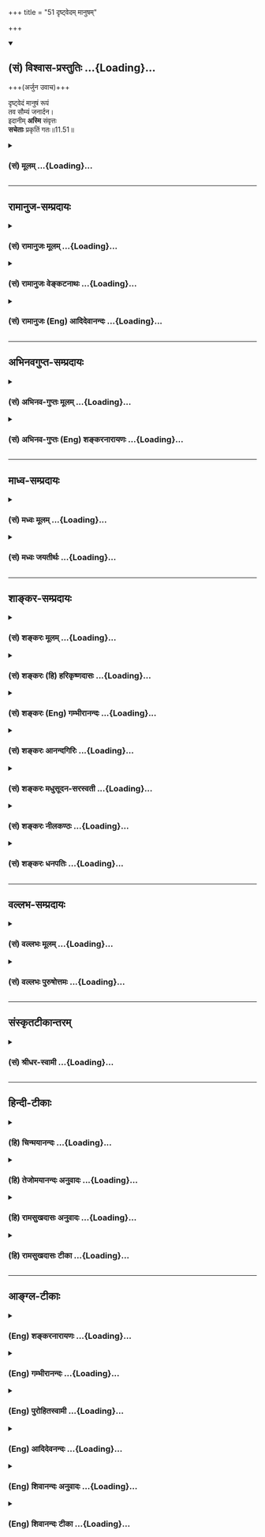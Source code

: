 +++
title = "51 दृष्ट्वेदम् मानुषम्"

+++
<div class="js_include" newlevelforh1="2" title="(सं) विश्वास-प्रस्तुतिः" unfilled url="/purANam_vaiShNavam/mahAbhAratam/06-bhIShma-parva/03-bhagavad-gItA-parva/saMskRtam/vishvAsa-prastutiH/11_vishva-rUpa-darshana/51_dRShTvedam_mAnuSh.md">
<details open><summary><h2>(सं) विश्वास-प्रस्तुतिः ...{Loading}...</h2></summary>

+++(अर्जुन उवाच)+++

दृष्ट्वेदं मानुषं रूपं  
तव सौम्यं जनार्दन।  
इदानीम् **अस्मि** संवृत्तः  
**सचेताः** प्रकृतिं गतः॥11.51॥
</details>
</div>
<div class="js_include collapsed" newlevelforh1="3" title="(सं) मूलम्" unfilled url="/purANam_vaiShNavam/mahAbhAratam/06-bhIShma-parva/03-bhagavad-gItA-parva/saMskRtam/mUlam/11_vishva-rUpa-darshana/51_dRShTvedam_mAnuSh.md">
<details><summary><h3>(सं) मूलम् ...{Loading}...</h3></summary>

अर्जुन उवाच  
दृष्ट्वेदं मानुषं रूपं तवसौम्यं जनार्दन।  
इदानीमस्मि संवृत्तः सचेताः प्रकृतिं गतः।।11.51।।
</details>
</div>


_________________
## रामानुज-सम्प्रदायः
<div class="js_include collapsed" newlevelforh1="3" title="(सं) रामानुजः मूलम्" unfilled url="/purANam_vaiShNavam/mahAbhAratam/06-bhIShma-parva/03-bhagavad-gItA-parva/saMskRtam/rAmAnujaH/mUlam/11_vishva-rUpa-darshana/51_dRShTvedam_mAnuSh.md">
<details><summary><h3>(सं) रामानुजः मूलम् ...{Loading}...</h3></summary>

।।11.51।। अर्जुन उवाच -- अनवधिकातिशयसौन्दर्यसौकुमार्यलावण्यादियुक्तं तव
एव असाधारणं मनुष्यत्वसंस्थानसंस्थितम् अति**सौम्यम् इदं तव रूपं दृष्ट्वा
सचेताः संवृत्तः अस्मि; प्रकृतिं गतः** च।

</details>
</div>
<div class="js_include collapsed" newlevelforh1="3" title="(सं) रामानुजः वेङ्कटनाथः" unfilled url="/purANam_vaiShNavam/mahAbhAratam/06-bhIShma-parva/03-bhagavad-gItA-parva/saMskRtam/rAmAnujaH/venkaTanAthaH/11_vishva-rUpa-darshana/51_dRShTvedam_mAnuSh.md">
<details><summary><h3>(सं) रामानुजः वेङ्कटनाथः ...{Loading}...</h3></summary>

  
  
।।11.51।। मानुषं रूपम् इत्यस्य
कर्मजन्यप्राकृतरूपपरत्वभ्रमव्युदासायेदंशब्दाभिप्रेतं
वदंस्तद्व्याचष्टेअनवधिकातिशयसौन्दर्येत्यादिना।  
  

</details>
</div>
<div class="js_include collapsed" newlevelforh1="3" title="(सं) रामानुजः (Eng) आदिदेवानन्दः" unfilled url="/purANam_vaiShNavam/mahAbhAratam/06-bhIShma-parva/03-bhagavad-gItA-parva/saMskRtam/rAmAnujaH/english/AdidevAnandaH/11_vishva-rUpa-darshana/51_dRShTvedam_mAnuSh.md">
<details><summary><h3>(सं) रामानुजः (Eng) आदिदेवानन्दः ...{Loading}...</h3></summary>

11.51 Arjuna said Having beheld this pleasing and unie form of Yours,
human in configuration, endowed with grace, tenderness, beauty etc., the excellence of which is infinite, I have now become composed, and I am restored to my normal nature.

</details>
</div>


_________________
## अभिनवगुप्त-सम्प्रदायः
<div class="js_include collapsed" newlevelforh1="3" title="(सं) अभिनव-गुप्तः मूलम्" unfilled url="/purANam_vaiShNavam/mahAbhAratam/06-bhIShma-parva/03-bhagavad-gItA-parva/saMskRtam/abhinava-guptaH/mUlam/11_vishva-rUpa-darshana/51_dRShTvedam_mAnuSh.md">
<details><summary><h3>(सं) अभिनव-गुप्तः मूलम् ...{Loading}...</h3></summary>

।।11.51।। दृष्ट्वेति। सकलोपसंहारान्ते +++(S सकलः संहारान्ते)+++
परमप्रशान्तरूपां ब्रह्म तत्त्वस्थितिं ददाति इत्युपसंहारे भगवतः सौम्यता।

</details>
</div>
<div class="js_include collapsed" newlevelforh1="3" title="(सं) अभिनव-गुप्तः (Eng) शङ्करनारायणः" unfilled url="/purANam_vaiShNavam/mahAbhAratam/06-bhIShma-parva/03-bhagavad-gItA-parva/saMskRtam/abhinava-guptaH/english/shankaranArAyaNaH/11_vishva-rUpa-darshana/51_dRShTvedam_mAnuSh.md">
<details><summary><h3>(सं) अभिनव-गुप्तः (Eng) शङ्करनारायणः ...{Loading}...</h3></summary>

11.51 Drstva etc. At the end of the act of withdrawing all, the Brahman
assumes the highly tranil stage of the tattva. Hence at the stage of
withdrawl, gentleness is in the Bhagavat.

</details>
</div>


_________________
## माध्व-सम्प्रदायः
<div class="js_include collapsed" newlevelforh1="3" title="(सं) मध्वः मूलम्" unfilled url="/purANam_vaiShNavam/mahAbhAratam/06-bhIShma-parva/03-bhagavad-gItA-parva/saMskRtam/madhvaH/mUlam/11_vishva-rUpa-darshana/51_dRShTvedam_mAnuSh.md">
<details><summary><h3>(सं) मध्वः मूलम् ...{Loading}...</h3></summary>

।।11.51।। Sri Madhvacharya did not comment on this sloka.,

</details>
</div>
<div class="js_include collapsed" newlevelforh1="3" title="(सं) मध्वः जयतीर्थः" unfilled url="/purANam_vaiShNavam/mahAbhAratam/06-bhIShma-parva/03-bhagavad-gItA-parva/saMskRtam/madhvaH/jayatIrthaH/11_vishva-rUpa-darshana/51_dRShTvedam_mAnuSh.md">
<details><summary><h3>(सं) मध्वः जयतीर्थः ...{Loading}...</h3></summary>

।।11.51।। Sri Jayatirtha did not comment on this sloka.  
  

</details>
</div>


_________________
## शाङ्कर-सम्प्रदायः
<div class="js_include collapsed" newlevelforh1="3" title="(सं) शङ्करः मूलम्" unfilled url="/purANam_vaiShNavam/mahAbhAratam/06-bhIShma-parva/03-bhagavad-gItA-parva/saMskRtam/shankaraH/mUlam/11_vishva-rUpa-darshana/51_dRShTvedam_mAnuSh.md">
<details><summary><h3>(सं) शङ्करः मूलम् ...{Loading}...</h3></summary>

।।11.51।। --,**दृष्ट्वा इदं मानुषं रूपं** मत्सखं प्रसन्नं **तव सौम्यं
जनार्दन; इदानीम्;** अधुना **अस्मि संवृत्तः** संजातः। किम् **सचेताः**
प्रसन्नचित्तः **प्रकृतिं** स्वभावं **गतश्च** अस्मि।।**श्रीभगवानुवाच
--,**

</details>
</div>
<div class="js_include collapsed" newlevelforh1="3" title="(सं) शङ्करः (हि) हरिकृष्णदासः" unfilled url="/purANam_vaiShNavam/mahAbhAratam/06-bhIShma-parva/03-bhagavad-gItA-parva/saMskRtam/shankaraH/hindI/harikRShNadAsaH/11_vishva-rUpa-darshana/51_dRShTvedam_mAnuSh.md">
<details><summary><h3>(सं) शङ्करः (हि) हरिकृष्णदासः ...{Loading}...</h3></summary>

।।11.51।। अर्जुन बोला -- हे जनार्दन अब मैं अपने मित्रकी आकृतिमें आपके इस
प्रसन्नमुख सौम्य मानुषरूपको देखकर सचेता यानी प्रसन्नचित्त हुआ हूँ और
अपनी प्रकृतिको -- वास्तविक स्थितिको प्राप्त हुआ हूँ।  
  
,

</details>
</div>
<div class="js_include collapsed" newlevelforh1="3" title="(सं) शङ्करः (Eng) गम्भीरानन्दः" unfilled url="/purANam_vaiShNavam/mahAbhAratam/06-bhIShma-parva/03-bhagavad-gItA-parva/saMskRtam/shankaraH/english/gambhIrAnandaH/11_vishva-rUpa-darshana/51_dRShTvedam_mAnuSh.md">
<details><summary><h3>(सं) शङ्करः (Eng) गम्भीरानन्दः ...{Loading}...</h3></summary>

11.51 O Janardana, drstva, having seen; idam, this; saumyam, serene;
manusam, human; rupam, form; tava, of Yours-gracious, as of my friend;
asmi, I have; idanim, now; samvrttah, become;-what;-sacetah, calm in
mind; and gatah, restored; prakrtim, to my own nature.

</details>
</div>
<div class="js_include collapsed" newlevelforh1="3" title="(सं) शङ्करः आनन्दगिरिः" unfilled url="/purANam_vaiShNavam/mahAbhAratam/06-bhIShma-parva/03-bhagavad-gItA-parva/saMskRtam/shankaraH/AnandagiriH/11_vishva-rUpa-darshana/51_dRShTvedam_mAnuSh.md">
<details><summary><h3>(सं) शङ्करः आनन्दगिरिः ...{Loading}...</h3></summary>

।।11.51।। एवं भगवदाश्वासितः सन्नर्जुनस्तं प्रत्युक्तवानित्याह -- **अर्जुन
इति।**

</details>
</div>
<div class="js_include collapsed" newlevelforh1="3" title="(सं) शङ्करः मधुसूदन-सरस्वती" unfilled url="/purANam_vaiShNavam/mahAbhAratam/06-bhIShma-parva/03-bhagavad-gItA-parva/saMskRtam/shankaraH/madhusUdana-sarasvatI/11_vishva-rUpa-darshana/51_dRShTvedam_mAnuSh.md">
<details><summary><h3>(सं) शङ्करः मधुसूदन-सरस्वती ...{Loading}...</h3></summary>

।।11.51।। ततो निर्भयः सन् अर्जुन उवाच -- दृष्ट्वेति। इदानीं सचेताः
भयकृतव्यामोहाभावेनाव्याकुलचित्तः संवृत्तोऽस्मि। तथा प्रकृतिं
भयकृतव्यथाराहित्येन स्वास्थ्यं गतोस्मि स्पष्टमन्यत्।

</details>
</div>
<div class="js_include collapsed" newlevelforh1="3" title="(सं) शङ्करः नीलकण्ठः" unfilled url="/purANam_vaiShNavam/mahAbhAratam/06-bhIShma-parva/03-bhagavad-gItA-parva/saMskRtam/shankaraH/nIlakaNThaH/11_vishva-rUpa-darshana/51_dRShTvedam_mAnuSh.md">
<details><summary><h3>(सं) शङ्करः नीलकण्ठः ...{Loading}...</h3></summary>

।।11.51।। ततो निर्भयः सन्नर्जुन उवाच -- **दृष्ट्वेति।** सचेता अव्याकुलः।
प्रकृतिं गतः स्वास्थ्यं प्राप्तः। संवृत्तो जातोऽस्मि।

</details>
</div>
<div class="js_include collapsed" newlevelforh1="3" title="(सं) शङ्करः धनपतिः" unfilled url="/purANam_vaiShNavam/mahAbhAratam/06-bhIShma-parva/03-bhagavad-gItA-parva/saMskRtam/shankaraH/dhanapatiH/11_vishva-rUpa-darshana/51_dRShTvedam_mAnuSh.md">
<details><summary><h3>(सं) शङ्करः धनपतिः ...{Loading}...</h3></summary>

।।11.51।। स्वभिलषितं रुपं दृष्ट्वार्जुन उवाच। दृष्ट्वेदं प्रत्यक्षं
मानुषं नराकारं मत्सखं सौभ्यं प्रसन्नं तव रुपं इदानीं सचेताः प्रसन्नमनाः
प्रकृतिं स्वभावं गतः प्राप्तः संवृत्तः संजातोऽस्मि। जनार्दनेति संबोधयन्
जनानसुरानर्दयति पीडयतीति जनार्दनस्तद्दर्शनजन्यं भियमिदानीं
सौम्यरुपदर्शनेन निवृत्तामिति सूचयति।

</details>
</div>


_________________
## वल्लभ-सम्प्रदायः
<div class="js_include collapsed" newlevelforh1="3" title="(सं) वल्लभः मूलम्" unfilled url="/purANam_vaiShNavam/mahAbhAratam/06-bhIShma-parva/03-bhagavad-gItA-parva/saMskRtam/vallabhaH/mUlam/11_vishva-rUpa-darshana/51_dRShTvedam_mAnuSh.md">
<details><summary><h3>(सं) वल्लभः मूलम् ...{Loading}...</h3></summary>

।।11.51।। ततो यथावदवस्थितः सन् अर्जुन उवाच -- दृष्ट्वेदमिति।
निरवधिकातिशयसौन्दर्यसौकुमार्यलावण्यसौशील्यादियुक्तं
सदानन्दमात्रकरपादमुखोदरादिरूपं सौम्यं मानुषं मनुष्यत्वसंस्थानस्थितं
दृष्ट्वा सचेताः जातोऽस्मि। तदा तु विचेताः अमनाः अपाणिपादं
तदमूर्त्तमव्ययम् इति वाक्यात्। इदानीं तु प्रकृतिं स्वभावं प्राप्तोऽस्मि।

</details>
</div>
<div class="js_include collapsed" newlevelforh1="3" title="(सं) वल्लभः पुरुषोत्तमः" unfilled url="/purANam_vaiShNavam/mahAbhAratam/06-bhIShma-parva/03-bhagavad-gItA-parva/saMskRtam/vallabhaH/puruShottamaH/11_vishva-rUpa-darshana/51_dRShTvedam_mAnuSh.md">
<details><summary><h3>(सं) वल्लभः पुरुषोत्तमः ...{Loading}...</h3></summary>

  
  
।।11.51।। दर्शितस्वरूपं दृष्ट्वाऽर्जुनो विज्ञापयति -- दृष्ट्वेति। हे
जनार्दन अविद्यानाशक इदं पुरतो दृश्यमानं मानुषं मनुष्यैर्द्रष्टुं योग्यं
सौम्यं दयापरीतं दयायुक्तं तव रूपं दृष्ट्वा इदानीमधुना सचेताः
सावधानचित्तः संवृत्तः जातोऽस्मि। प्रकृतिं भक्तिरूपां गतः प्राप्तोऽस्मि
(च)।  
  

</details>
</div>


_________________
## संस्कृतटीकान्तरम्
<div class="js_include collapsed" newlevelforh1="3" title="(सं) श्रीधर-स्वामी" unfilled url="/purANam_vaiShNavam/mahAbhAratam/06-bhIShma-parva/03-bhagavad-gItA-parva/saMskRtam/shrIdhara-svAmI/11_vishva-rUpa-darshana/51_dRShTvedam_mAnuSh.md">
<details><summary><h3>(सं) श्रीधर-स्वामी ...{Loading}...</h3></summary>

।।11.51।। ततो निर्भयः सन्नर्जुन उवाच **-- दृष्ट्वेति।** सचेताः
प्रसन्नचित्त इदानीं संवृत्तः जातोऽस्मि। प्रकृतिं स्वास्थ्यं च
प्राप्तोऽस्मि। शेषं स्पष्टम्।

</details>
</div>


_________________
## हिन्दी-टीकाः
<div class="js_include collapsed" newlevelforh1="3" title="(हि) चिन्मयानन्दः" unfilled url="/purANam_vaiShNavam/mahAbhAratam/06-bhIShma-parva/03-bhagavad-gItA-parva/hindI/chinmayAnandaH/11_vishva-rUpa-darshana/51_dRShTvedam_mAnuSh.md">
<details><summary><h3>(हि) चिन्मयानन्दः ...{Loading}...</h3></summary>

।।11.51।। देशकालातीत वस्तु को ग्रहण तथा अनुभव करने के लिए आवश्यक पूर्व
तैयारी के अभाव के कारण अकस्मात् समष्टि के इतने विशाल विराट् रूप को देखकर
स्वाभाविक है कि अर्जुन भय और मोह से ग्रस्त हो गया था। परन्तु यहाँ वह
स्वीकार करता है कि भगवान् के शान्त; सौम्य मनुष्य रूप को देखकर वह
शान्तचित्त होकर अपने स्वभाव को प्राप्त हो गया है। अब भगवान् स्वयं ही
ईश्वर की भक्ति का वर्णन अगले श्लोक में करते हैं।

</details>
</div>
<div class="js_include collapsed" newlevelforh1="3" title="(हि) तेजोमयानन्दः अनुवादः" unfilled url="/purANam_vaiShNavam/mahAbhAratam/06-bhIShma-parva/03-bhagavad-gItA-parva/hindI/tejomayAnandaH/anuvAdaH/11_vishva-rUpa-darshana/51_dRShTvedam_mAnuSh.md">
<details><summary><h3>(हि) तेजोमयानन्दः अनुवादः ...{Loading}...</h3></summary>

।।11.51।। अर्जुन ने कहा -- हे जनार्दन! आपके इस सौम्य मनुष्य रूप को देखकर
अब मैं शांतचित्त हुआ अपने स्वभाव को प्राप्त हो गया हूँ।।

</details>
</div>
<div class="js_include collapsed" newlevelforh1="3" title="(हि) रामसुखदासः अनुवादः" unfilled url="/purANam_vaiShNavam/mahAbhAratam/06-bhIShma-parva/03-bhagavad-gItA-parva/hindI/rAmasukhadAsaH/anuvAdaH/11_vishva-rUpa-darshana/51_dRShTvedam_mAnuSh.md">
<details><summary><h3>(हि) रामसुखदासः अनुवादः ...{Loading}...</h3></summary>

।।11.51।। अर्जुन बोले -- हे जनार्दन ! आपके इस सौम्य मनुष्यरूपको देखकर
मैं इस समय स्थिरचित्त हो गया हूँ और अपनी स्वाभाविक स्थितिको प्राप्त हो
गया हूँ।

</details>
</div>
<div class="js_include collapsed" newlevelforh1="3" title="(हि) रामसुखदासः टीका" unfilled url="/purANam_vaiShNavam/mahAbhAratam/06-bhIShma-parva/03-bhagavad-gItA-parva/hindI/rAmasukhadAsaH/TIkA/11_vishva-rUpa-darshana/51_dRShTvedam_mAnuSh.md">
<details><summary><h3>(हि) रामसुखदासः टीका ...{Loading}...</h3></summary>

।।11.51।।***व्याख्या--*'दृष्ट्वेदं मानुषं रूपं तव सौम्यं
जनार्दन'--**आपके मनुष्यरूपमें प्रकट होकर लीला करनेवाले रूपको देखकर
गायें, पशु-पक्षी, वृक्ष, लताएँ आदि भी पुलकित हो जाती हैं **(टिप्पणी प₀
613),**ऐसे सौम्य द्विभुजरूपको देखकर मैं होशमें आ गया हूँ, मेरा चित्त
स्थिर हो गया है--**'इदानीमस्मि संवृत्तः' 'सचेताः',**विराट्रूपको देखकर
जो मैं भयभीत हो गया था, वह सब भय अब मिट गया है, सब व्यथा चली गयी है और
मैं अपनी वास्तविक स्थितिको प्राप्त हो गया हूँ -- **'प्रकृतिं
गतः। '**यहाँ **सचेताः** कहनेका तात्पर्य है कि जब अर्जुनकी दृष्टि
भगवान्की कृपाकी तरफ गयी, तब अर्जुनको होश आया और वे सोचने लगे कि कहाँ तो
मैं और कहाँ भगवान्का विस्मयकारक विलक्षण विराट्रूप ! इसमें मेरी कोई
योग्यता, अधिकारिता नहीं है। इसमें तो केवल भगवान्की कृपा-ही-कृपा है।  
  
***सम्बन्ध--***अर्जुनकी कृतज्ञताका अनुमोदन करते हुए भगवान् कहते हैं --

</details>
</div>


_________________
## आङ्ग्ल-टीकाः
<div class="js_include collapsed" newlevelforh1="3" title="(Eng) शङ्करनारायणः" unfilled url="/purANam_vaiShNavam/mahAbhAratam/06-bhIShma-parva/03-bhagavad-gItA-parva/english/shankaranArAyaNaH/11_vishva-rUpa-darshana/51_dRShTvedam_mAnuSh.md">
<details><summary><h3>(Eng) शङ्करनारायणः ...{Loading}...</h3></summary>

11.51. Arjuna said On seeing this gentle human form of Yours, O Janardana, now I have regained my nature and have now collected my thinking faculty.

</details>
</div>
<div class="js_include collapsed" newlevelforh1="3" title="(Eng) गम्भीरानन्दः" unfilled url="/purANam_vaiShNavam/mahAbhAratam/06-bhIShma-parva/03-bhagavad-gItA-parva/english/gambhIrAnandaH/11_vishva-rUpa-darshana/51_dRShTvedam_mAnuSh.md">
<details><summary><h3>(Eng) गम्भीरानन्दः ...{Loading}...</h3></summary>

11.51 Arjuna said O Janardana, having seen this serene human form of Yours, I have now become calm in mind and restored to my own nature.

</details>
</div>
<div class="js_include collapsed" newlevelforh1="3" title="(Eng) पुरोहितस्वामी" unfilled url="/purANam_vaiShNavam/mahAbhAratam/06-bhIShma-parva/03-bhagavad-gItA-parva/english/purohitasvAmI/11_vishva-rUpa-darshana/51_dRShTvedam_mAnuSh.md">
<details><summary><h3>(Eng) पुरोहितस्वामी ...{Loading}...</h3></summary>

11.51 Arjuna said: Seeing Thee in Thy gentle human form, my Lord, I am myself again, calm once more.

</details>
</div>
<div class="js_include collapsed" newlevelforh1="3" title="(Eng) आदिदेवनन्दः" unfilled url="/purANam_vaiShNavam/mahAbhAratam/06-bhIShma-parva/03-bhagavad-gItA-parva/english/AdidevanandaH/11_vishva-rUpa-darshana/51_dRShTvedam_mAnuSh.md">
<details><summary><h3>(Eng) आदिदेवनन्दः ...{Loading}...</h3></summary>

11.51 Arjuna said Having behold the human and pleasing form of Yours, O Krsna, I have now become composed in mind and I am restored to my normal nature.

</details>
</div>
<div class="js_include collapsed" newlevelforh1="3" title="(Eng) शिवानन्दः अनुवादः" unfilled url="/purANam_vaiShNavam/mahAbhAratam/06-bhIShma-parva/03-bhagavad-gItA-parva/english/shivAnandaH/anuvAdaH/11_vishva-rUpa-darshana/51_dRShTvedam_mAnuSh.md">
<details><summary><h3>(Eng) शिवानन्दः अनुवादः ...{Loading}...</h3></summary>

11.51 Arjuna said Having seen this Thy gentle human form, O Krishna, now I am composed and am restored to my own nature.

</details>
</div>
<div class="js_include collapsed" newlevelforh1="3" title="(Eng) शिवानन्दः टीका" unfilled url="/purANam_vaiShNavam/mahAbhAratam/06-bhIShma-parva/03-bhagavad-gItA-parva/english/shivAnandaH/TIkA/11_vishva-rUpa-darshana/51_dRShTvedam_mAnuSh.md">
<details><summary><h3>(Eng) शिवानन्दः टीका ...{Loading}...</h3></summary>

11.51 दृष्ट्वा having seen; इदम् this; मानुषम् human; रूपम् form; तव
Thy; सौम्यम् gentle; जनार्दन O Krishna; इदानीम् now; अस्मि (I) am;
संवृत्तः composed; सचेताः with mind; प्रकृतिम् to nature; गतः
restored.Commentary Arjuna says to Lord Krishna O Lord; I now behold Thy human form. Now my thoughts are collected and I am serene. I can speak.
My senses perform their proper functions. My fear has vanished. Thou hast treated me as a mother would treat her erring child whom she embraces and nurses. Just as the calf rejoices when it beholds its mother who was missing for some days; so also I rejoice now when I behold Thy gentle form. I have drunk the nectar. Now I am alive.

</details>
</div>
